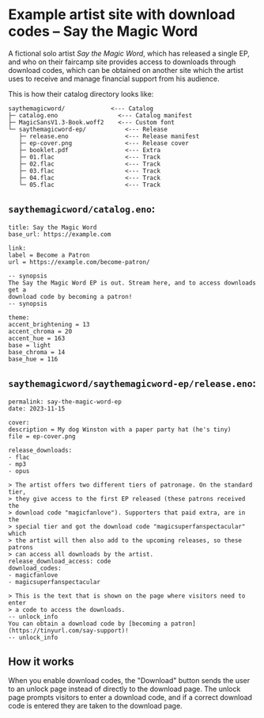 <!--
    SPDX-FileCopyrightText: 2023-2025 Simon Repp
    SPDX-License-Identifier: CC0-1.0
-->

# Example artist site with download codes – Say the Magic Word

A fictional solo artist *Say the Magic Word*, which has released a single EP,
and who on their faircamp site provides access to downloads through download
codes, which can be obtained on another site which the artist uses to receive
and manage financial support from his audience.

This is how their catalog directory looks like:

```
saythemagicword/             <--- Catalog
├─ catalog.eno                 <--- Catalog manifest
├─ MagicSansV1.3-Book.woff2    <--- Custom font
└─ saythemagicword-ep/           <--- Release
   ├─ release.eno                <--- Release manifest
   ├─ ep-cover.png               <--- Release cover
   ├─ booklet.pdf                <--- Extra
   ├─ 01.flac                    <--- Track
   ├─ 02.flac                    <--- Track
   ├─ 03.flac                    <--- Track
   ├─ 04.flac                    <--- Track
   └─ 05.flac                    <--- Track
```

## `saythemagicword/catalog.eno`:

```eno
title: Say the Magic Word
base_url: https://example.com

link:
label = Become a Patron
url = https://example.com/become-patron/

-- synopsis
The Say the Magic Word EP is out. Stream here, and to access downloads get a
download code by becoming a patron!
-- synopsis

theme:
accent_brightening = 13
accent_chroma = 20
accent_hue = 163
base = light
base_chroma = 14
base_hue = 116
```

## `saythemagicword/saythemagicword-ep/release.eno`:

```eno
permalink: say-the-magic-word-ep
date: 2023-11-15

cover:
description = My dog Winston with a paper party hat (he's tiny)
file = ep-cover.png

release_downloads:
- flac
- mp3
- opus

> The artist offers two different tiers of patronage. On the standard tier,
> they give access to the first EP released (these patrons received the
> download code "magicfanlove"). Supporters that paid extra, are in the
> special tier and got the download code "magicsuperfanspectacular" which
> the artist will then also add to the upcoming releases, so these patrons
> can access all downloads by the artist.
release_download_access: code
download_codes:
- magicfanlove
- magicsuperfanspectacular

> This is the text that is shown on the page where visitors need to enter
> a code to access the downloads.
-- unlock_info
You can obtain a download code by [becoming a patron](https://tinyurl.com/say-support)!
-- unlock_info
```

## How it works

When you enable download codes, the "Download" button sends the user to an
unlock page instead of directly to the download page. The unlock page prompts
visitors to enter a download code, and if a correct download code is entered
they are taken to the download page.
